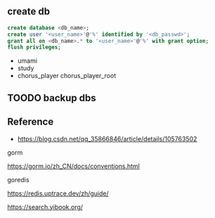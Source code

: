 
## create db

```sql
create database <db_name>;
create user '<user_name>'@'%' identified by '<db_passwd>';
grant all on <db_name>.* to '<user_name>'@'%' with grant option;
flush privileges;
```

- umami
- study
- chorus_player chorus_player_root

## TOODO backup dbs

## Reference

- https://blog.csdn.net/qq_35866846/article/details/105763502



gorm

https://gorm.io/zh_CN/docs/conventions.html

goredis

https://redis.uptrace.dev/zh/guide/

https://search.yibook.org/